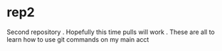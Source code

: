 # rep2
Second repository . Hopefully this time pulls will work . These are all to learn how to use git commands on my main acct
